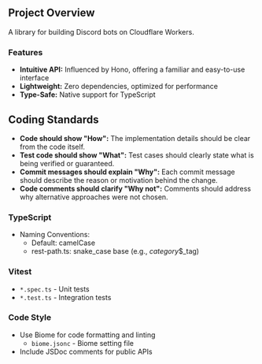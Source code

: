 ## Project Overview
A library for building Discord bots on Cloudflare Workers.

### Features
- **Intuitive API:** Influenced by Hono, offering a familiar and easy-to-use interface
- **Lightweight:** Zero dependencies, optimized for performance
- **Type-Safe:** Native support for TypeScript

## Coding Standards

- **Code should show "How":** The implementation details should be clear from the code itself.
- **Test code should show "What":** Test cases should clearly state what is being verified or guaranteed.
- **Commit messages should explain "Why":** Each commit message should describe the reason or motivation behind the change.
- **Code comments should clarify "Why not":** Comments should address why alternative approaches were not chosen.

### TypeScript

- Naming Conventions:
  - Default: camelCase
  - rest-path.ts: snake_case base (e.g., _category_$_tag)

### Vitest

- `*.spec.ts` - Unit tests
- `*.test.ts` - Integration tests

### Code Style
- Use Biome for code formatting and linting
  - `biome.jsonc` - Biome setting file
- Include JSDoc comments for public APIs
